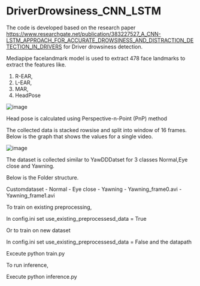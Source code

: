 # DriverDrowsiness_CNN_LSTM

The code is developed based on the research paper https://www.researchgate.net/publication/383227527_A_CNN-LSTM_APPROACH_FOR_ACCURATE_DROWSINESS_AND_DISTRACTION_DETECTION_IN_DRIVERS for Driver drowsiness detection.

Mediapipe facelandmark model is used to extract 478 face landmarks to extract the features like.

1. R-EAR,
2. L-EAR,
3. MAR, 
4. HeadPose

![image](https://github.com/user-attachments/assets/b4774ecf-cee0-4617-a3df-991685f581a5)

Head pose is calculated using Perspective-n-Point (PnP) method 

The collected data is stacked rowsise and split into window of 16 frames.
Below is the graph that shows the values for a single video.

![image](https://github.com/user-attachments/assets/850adb42-5cf6-4ed8-b7c8-9f5174d8ef06)

The dataset is collected similar to YawDDDatset for 3 classes Normal,Eye close and Yawning.

Below is the Folder structure.

Customdataset
    - Normal
    - Eye close
    - Yawning
        - Yawning_frame0.avi
        - Yawning_frame1.avi

To train on existing preprocessing,

In config.ini set use_existing_preprocessesd_data = True

Or to train on new dataset

In config.ini set use_existing_preprocessesd_data = False and the datapath

Exceute python train.py

To run inference,

Execute python inference.py
